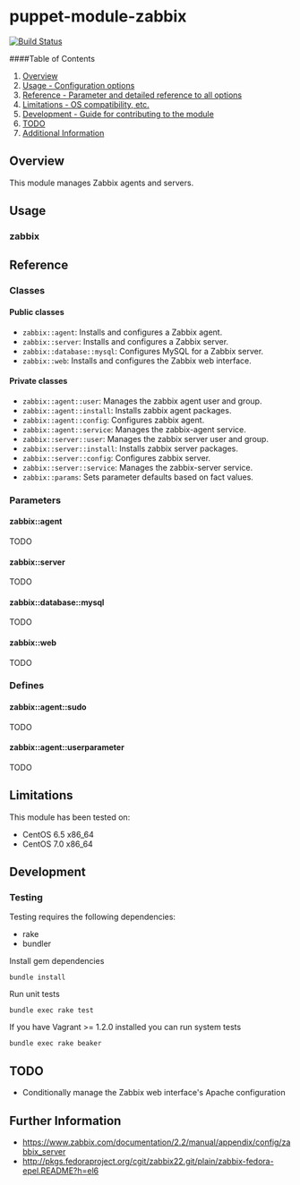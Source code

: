 # puppet-module-zabbix

[![Build Status](https://travis-ci.org/treydock/puppet-module-zabbix.svg?branch=master)](https://travis-ci.org/treydock/puppet-module-zabbix)

####Table of Contents

1. [Overview](#overview)
2. [Usage - Configuration options](#usage)
3. [Reference - Parameter and detailed reference to all options](#reference)
4. [Limitations - OS compatibility, etc.](#limitations)
5. [Development - Guide for contributing to the module](#development)
6. [TODO](#todo)
7. [Additional Information](#additional-information)

## Overview

This module manages Zabbix agents and servers.

## Usage

### zabbix

## Reference

### Classes

#### Public classes

* `zabbix::agent`: Installs and configures a Zabbix agent.
* `zabbix::server`: Installs and configures a Zabbix server.
* `zabbix::database::mysql`: Configures MySQL for a Zabbix server.
* `zabbix::web`: Installs and configures the Zabbix web interface.

#### Private classes

* `zabbix::agent::user`: Manages the zabbix agent user and group.
* `zabbix::agent::install`: Installs zabbix agent packages.
* `zabbix::agent::config`: Configures zabbix agent.
* `zabbix::agent::service`: Manages the zabbix-agent service.
* `zabbix::server::user`: Manages the zabbix server user and group.
* `zabbix::server::install`: Installs zabbix server packages.
* `zabbix::server::config`: Configures zabbix server.
* `zabbix::server::service`: Manages the zabbix-server service.
* `zabbix::params`: Sets parameter defaults based on fact values.

### Parameters

#### zabbix::agent

TODO

#### zabbix::server

TODO

#### zabbix::database::mysql

TODO

#### zabbix::web

TODO

### Defines

#### zabbix::agent::sudo

TODO

#### zabbix::agent::userparameter

TODO

## Limitations

This module has been tested on:

* CentOS 6.5 x86_64
* CentOS 7.0 x86_64

## Development

### Testing

Testing requires the following dependencies:

* rake
* bundler

Install gem dependencies

    bundle install

Run unit tests

    bundle exec rake test

If you have Vagrant >= 1.2.0 installed you can run system tests

    bundle exec rake beaker

## TODO

* Conditionally manage the Zabbix web interface's Apache configuration

## Further Information

* https://www.zabbix.com/documentation/2.2/manual/appendix/config/zabbix_server
* http://pkgs.fedoraproject.org/cgit/zabbix22.git/plain/zabbix-fedora-epel.README?h=el6

